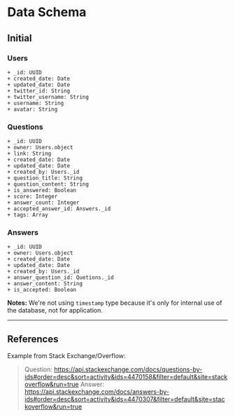 Data Schema
===========

Initial
-------

### Users

```
+ _id: UUID
+ created_date: Date
+ updated_date: Date
+ twitter_id: String
+ twitter_username: String
+ username: String
+ avatar: String
```

### Questions

```
+ _id: UUID
+ owner: Users.object
+ link: String
+ created_date: Date
+ updated_date: Date
+ created_by: Users._id
+ question_title: String
+ question_content: String
+ is_answered: Boolean
+ score: Integer
+ answer_count: Integer
+ accepted_answer_id: Answers._id
+ tags: Array
```

### Answers

```
+ _id: UUID
+ owner: Users.object
+ created_date: Date
+ updated_date: Date
+ created_by: Users._id
+ answer_question_id: Quetions._id
+ answer_content: String
+ is_accepted: Boolean
```

**Notes:**
We're not using `timestamp` type because it's only for internal use of the database, not for application.

*  *  *  *  *  *  *  *  *  *  *  *  *  *  *  *  *  *  *  *

References
----------

Example from Stack Exchange/Overflow:

> Question: https://api.stackexchange.com/docs/questions-by-ids#order=desc&sort=activity&ids=4470158&filter=default&site=stackoverflow&run=true
> Answer: https://api.stackexchange.com/docs/answers-by-ids#order=desc&sort=activity&ids=4470307&filter=default&site=stackoverflow&run=true
